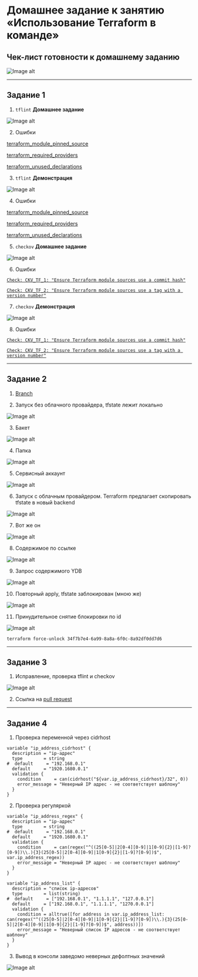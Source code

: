 # Домашнее задание к занятию «Использование Terraform в команде»

## Чек-лист готовности к домашнему заданию

![Image alt](https://github.com/littlelucidlynx/ter-homeworks/blob/main/05/Screen/Image000.png)

---

## Задание 1

1. ```tflint``` **Домашнее задание**

![Image alt](https://github.com/littlelucidlynx/ter-homeworks/blob/main/05/Screen/Image001.png)

2. Ошибки

[terraform_module_pinned_source](https://github.com/terraform-linters/tflint-ruleset-terraform/blob/v0.9.1/docs/rules/terraform_module_pinned_source.md)

[terraform_required_providers](https://github.com/terraform-linters/tflint-ruleset-terraform/blob/v0.9.1/docs/rules/terraform_required_providers.md)

[terraform_unused_declarations](https://github.com/terraform-linters/tflint-ruleset-terraform/blob/v0.9.1/docs/rules/terraform_unused_declarations.md)

3. ```tflint``` **Демонстрация**

![Image alt](https://github.com/littlelucidlynx/ter-homeworks/blob/main/05/Screen/Image002.png)

4. Ошибки

[terraform_module_pinned_source](https://github.com/terraform-linters/tflint-ruleset-terraform/blob/v0.9.1/docs/rules/terraform_module_pinned_source.md)

[terraform_required_providers](https://github.com/terraform-linters/tflint-ruleset-terraform/blob/v0.9.1/docs/rules/terraform_required_providers.md)

[terraform_unused_declarations](https://github.com/terraform-linters/tflint-ruleset-terraform/blob/v0.9.1/docs/rules/terraform_unused_declarations.md)

5. ```checkov``` **Домашнее задание**

![Image alt](https://github.com/littlelucidlynx/ter-homeworks/blob/main/05/Screen/Image003.png)

6. Ошибки

[`Check: CKV_TF_1: "Ensure Terraform module sources use a commit hash"`](https://docs.prismacloud.io/en/enterprise-edition/policy-reference/supply-chain-policies/terraform-policies/ensure-terraform-module-sources-use-git-url-with-commit-hash-revision)

[`Check: CKV_TF_2: "Ensure Terraform module sources use a tag with a version number"`](https://docs.prismacloud.io/en/enterprise-edition/policy-reference/supply-chain-policies/terraform-policies/ensure-terraform-module-sources-use-tag)

7. ```checkov``` **Демонстрация**

![Image alt](https://github.com/littlelucidlynx/ter-homeworks/blob/main/05/Screen/Image004.png)

8. Ошибки

[`Check: CKV_TF_1: "Ensure Terraform module sources use a commit hash"`](https://docs.prismacloud.io/en/enterprise-edition/policy-reference/supply-chain-policies/terraform-policies/ensure-terraform-module-sources-use-git-url-with-commit-hash-revision)

[`Check: CKV_TF_2: "Ensure Terraform module sources use a tag with a version number"`](https://docs.prismacloud.io/en/enterprise-edition/policy-reference/supply-chain-policies/terraform-policies/ensure-terraform-module-sources-use-tag)

---

## Задание 2

1. [Branch](https://github.com/littlelucidlynx/ter-homeworks/tree/terraform-05/04)

2. Запуск без облачного провайдера, tfstate лежит локально

![Image alt](https://github.com/littlelucidlynx/ter-homeworks/blob/main/05/Screen/Image008.png)

3. Бакет

![Image alt](https://github.com/littlelucidlynx/ter-homeworks/blob/main/05/Screen/Image005.png)

4. Папка

![Image alt](https://github.com/littlelucidlynx/ter-homeworks/blob/main/05/Screen/Image006.png)

5. Сервисный аккаунт

![Image alt](https://github.com/littlelucidlynx/ter-homeworks/blob/main/05/Screen/Image007.png)

6. Запуск с облачным провайдером. Terraform предлагает скопировать tfstate в новый backend

![Image alt](https://github.com/littlelucidlynx/ter-homeworks/blob/main/05/Screen/Image009.png)

7. Вот же он

![Image alt](https://github.com/littlelucidlynx/ter-homeworks/blob/main/05/Screen/Image010.png)

8. Содержимое по ссылке

![Image alt](https://github.com/littlelucidlynx/ter-homeworks/blob/main/05/Screen/Image011.png)

9. Запрос содержимого YDB

![Image alt](https://github.com/littlelucidlynx/ter-homeworks/blob/main/05/Screen/Image012.png)

10. Повторный apply, tfstate заблокирован (мною же)

![Image alt](https://github.com/littlelucidlynx/ter-homeworks/blob/main/05/Screen/Image013.png)

11. Принудительное снятие блокировки по id

![Image alt](https://github.com/littlelucidlynx/ter-homeworks/blob/main/05/Screen/Image014.png)

```
terraform force-unlock 34f7b7e4-6a99-8a8a-6f0c-8a92df0dd7d6
```

---

## Задание 3  

1. Исправление, проверка tflint и checkov

![Image alt](https://github.com/littlelucidlynx/ter-homeworks/blob/main/05/Screen/Image015.png)

2. Ссылка на [pull request](https://github.com/littlelucidlynx/ter-homeworks/pull/1)

---

## Задание 4

1. Проверка переменной через cidrhost

```
variable "ip_address_cidrhost" {
  description = "ip-адрес"
  type        = string
#  default     = "192.168.0.1"
  default     = "1920.1680.0.1"
  validation {
    condition     = can(cidrhost("${var.ip_address_cidrhost}/32", 0))
    error_message = "Неверный IP адрес - не соответствует шаблону"
  }
}
```

2. Проверка регуляркой

```
variable "ip_address_regex" {
  description = "ip-адрес"
  type        = string
#  default     = "192.168.0.1"
  default     = "1920.1680.0.1"
  validation {
    condition     = can(regex("^((25[0-5]|2[0-4][0-9]|1[0-9]{2}|[1-9]?[0-9])\\.){3}(25[0-5]|2[0-4][0-9]|1[0-9]{2}|[1-9]?[0-9])$", var.ip_address_regex))
    error_message = "Неверный IP адрес - не соответствует шаблону"
  }
}

variable "ip_address_list" {
  description = "список ip-адресов"
  type        = list(string)
#  default     = ["192.168.0.1", "1.1.1.1", "127.0.0.1"]
  default     = ["192.168.0.1", "1.1.1.1", "1270.0.0.1"]
  validation {
    condition = alltrue([for address in var.ip_address_list: can(regex("^((25[0-5]|2[0-4][0-9]|1[0-9]{2}|[1-9]?[0-9])\\.){3}(25[0-5]|2[0-4][0-9]|1[0-9]{2}|[1-9]?[0-9])$", address))])
    error_message = "Неверный список IP адресов - не соответствует шаблону"
  }
}
```
3. Вывод в консоли заведомо неверных дефолтных значений

![Image alt](https://github.com/littlelucidlynx/ter-homeworks/blob/main/05/Screen/Image016.png)